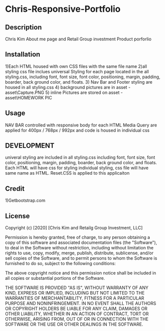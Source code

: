 # Chris-Responsive-Portfolio

## Description 
Chris Kim About me page and Retail Group investment Product porforlio

## Installation
1)Each HTML housed with own CSS files with the same file name
2)all styling css file inclues universal Styling for each page located in the all styling.css, including font, font size, font color, positioning, margin, padding, boarder, back ground color, and floats.
3) Nav Bar and Footer styling are housed in all styling.css
4) background pictures are in asset - asset\Capture.PNG
5) inline Pictures are stored on asset -  asset\HOMEWORK PIC

## Usage
NAV BAR controlled with responsive body for each HTML
Media Query are applied for 400px / 768px / 992px and code is housed in individual css

## DEVELOPMENT
univeral styling are included in all styling.css including font, font size, font color, positioning, margin, padding, boarder, back ground color, and floats. 
Each HTML will have css for styling individual styling, css file will have same name as HTML.
Reset.CSS is applied to this applicaiton


## Credit
1)Getbootstrap.com


## License
Copyright (c) [2020] [Chris Kim and Retailg Group Investment, LLC]

Permission is hereby granted, free of charge, to any person obtaining a copy
of this software and associated documentation files (the "Software"), to deal
in the Software without restriction, including without limitation the rights
to use, copy, modify, merge, publish, distribute, sublicense, and/or sell
copies of the Software, and to permit persons to whom the Software is
furnished to do so, subject to the following conditions:

The above copyright notice and this permission notice shall be included in all
copies or substantial portions of the Software.

THE SOFTWARE IS PROVIDED "AS IS", WITHOUT WARRANTY OF ANY KIND, EXPRESS OR
IMPLIED, INCLUDING BUT NOT LIMITED TO THE WARRANTIES OF MERCHANTABILITY,
FITNESS FOR A PARTICULAR PURPOSE AND NONINFRINGEMENT. IN NO EVENT SHALL THE
AUTHORS OR COPYRIGHT HOLDERS BE LIABLE FOR ANY CLAIM, DAMAGES OR OTHER
LIABILITY, WHETHER IN AN ACTION OF CONTRACT, TORT OR OTHERWISE, ARISING FROM,
OUT OF OR IN CONNECTION WITH THE SOFTWARE OR THE USE OR OTHER DEALINGS IN THE
SOFTWARE.
